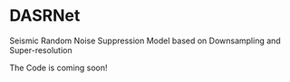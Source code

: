 # DASRNet
Seismic Random Noise Suppression Model based on Downsampling and Super-resolution 

The Code is coming soon!
